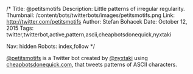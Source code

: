 /*
Title: @petitsmotifs
Description: Little patterns of irregular regularity.
Thumbnail: /content/bots/twitterbots/images/petitsmotifs.png
Link: http://twitter.com/petitsmotifs
Author: Stefan Bohacek
Date: October 12, 2015
Tags: twitter,twitterbot,active,pattern,ascii,cheapbotsdonequick,nyxtaki

Nav: hidden
Robots: index,follow
*/

[@petitsmotifs](https://twitter.com/petitsmotifs) is a Twitter bot created by [@nyxtaki](https://twitter.com/nyxtaki) using [cheapbotsdonequick.com](http://cheapbotsdonequick.com/), that tweets patterns of ASCII characters.

